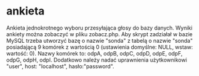 # ankieta
Ankieta jednokrotnego wyboru przesyłająca głosy do bazy danych. Wyniki ankiety można zobaczyć w pliku zobacz.php.
Aby skrypt zadziałał w bazie MySQL trzeba utworzyć bazę o nazwie "sonda" z tabelą o nazwie "sonda" posiadającą 9 komórek z wartością 0 (ustawienia domyślne: NULL, wstaw: wartość: 0).
Nazwy komórek to: odpA, odpB, odpC, odpD, odpE, odpF, odpG, odpH, odpI.
Dodatkowo należy nadać uprawnienia użytkownikowi "user", host: "localhost", hasło:"password".
